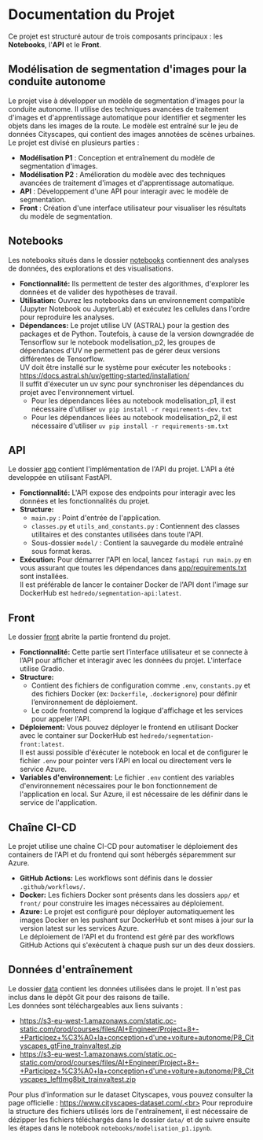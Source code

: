 # Documentation du Projet

Ce projet est structuré autour de trois composants principaux : les **Notebooks**, l'**API** et le **Front**.

## Modélisation de segmentation d'images pour la conduite autonome

Le projet vise à développer un modèle de segmentation d'images pour la conduite autonome. Il utilise des techniques avancées de traitement d'images et d'apprentissage automatique pour identifier et segmenter les objets dans les images de la route. Le modèle est entraîné sur le jeu de données Cityscapes, qui contient des images annotées de scènes urbaines.
Le projet est divisé en plusieurs parties :
- **Modélisation P1** : Conception et entraînement du modèle de segmentation d'images.
- **Modélisation P2** : Amélioration du modèle avec des techniques avancées de traitement d'images et d'apprentissage automatique.
- **API** : Développement d'une API pour interagir avec le modèle de segmentation.
- **Front** : Création d'une interface utilisateur pour visualiser les résultats du modèle de segmentation.

## Notebooks

Les notebooks situés dans le dossier [notebooks](notebooks/) contiennent des analyses de données, des explorations et des visualisations.  
- **Fonctionnalité:** Ils permettent de tester des algorithmes, d'explorer les données et de valider des hypothèses de travail.  
- **Utilisation:** Ouvrez les notebooks dans un environnement compatible (Jupyter Notebook ou JupyterLab) et exécutez les cellules dans l'ordre pour reproduire les analyses.  
- **Dépendances:** Le projet utilise UV (ASTRAL) pour la gestion des packages et de Python. Toutefois, à cause de la version downgradée de Tensorflow sur le notebook modelisation_p2, les groupes de dépendances d'UV ne permettent pas de gérer deux versions différentes de Tensorflow.<br>
UV doit être installé sur le système pour exécuter les notebooks : https://docs.astral.sh/uv/getting-started/installation/<br>
Il suffit d'éxecuter un uv sync pour synchroniser les dépendances du projet avec l'environnement virtuel.<br>
	- Pour les dépendances liées au notebook modelisation_p1, il est nécessaire d'utiliser `uv pip install -r requirements-dev.txt`
	- Pour les dépendances liées au notebook modelisation_p2, il est nécessaire d'utiliser `uv pip install -r requirements-sm.txt`<br>

## API

Le dossier [app](app/) contient l'implémentation de l'API du projet. L'API a été developpée en utilisant FastAPI.
- **Fonctionnalité:** L'API expose des endpoints pour interagir avec les données et les fonctionnalités du projet.  
- **Structure:**  
  - `main.py` : Point d'entrée de l'application.  
  - `classes.py` et `utils_and_constants.py` : Contiennent des classes utilitaires et des constantes utilisées dans toute l'API.  
  - Sous-dossier `model/` : Contient la sauvegarde du modèle entraîné sous format keras.
- **Exécution:** Pour démarrer l'API en local, lancez `fastapi run main.py` en vous assurant que toutes les dépendances dans [app/requirements.txt](app/requirements.txt) sont installées.<br>
Il est préférable de lancer le container Docker de l'API dont l'image sur DockerHub est `hedredo/segmentation-api:latest`.<br> 

## Front

Le dossier [front](front/) abrite la partie frontend du projet.  
- **Fonctionnalité:** Cette partie sert l’interface utilisateur et se connecte à l’API pour afficher et interagir avec les données du projet. L'interface utilise Gradio.
- **Structure:**  
  - Contient des fichiers de configuration comme `.env`, `constants.py` et des fichiers Docker (ex: `Dockerfile`, `.dockerignore`) pour définir l’environnement de déploiement.  
  - Le code frontend comprend la logique d'affichage et les services pour appeler l'API.  
- **Déploiement:** Vous pouvez déployer le frontend en utilisant Docker avec le container sur DockerHub est `hedredo/segmentation-front:latest`.<br>
Il est aussi possible d'éxécuter le notebook en local et de configurer le fichier `.env` pour pointer vers l'API en local ou directement vers le service Azure.<br>
- **Variables d'environnement:** Le fichier `.env` contient des variables d'environnement nécessaires pour le bon fonctionnement de l'application en local. Sur Azure, il est nécessaire de les définir dans le service de l'application.<br>

## Chaîne CI-CD

Le projet utilise une chaîne CI-CD pour automatiser le déploiement des containers de l'API et du frontend qui sont hébergés séparemment sur Azure.
- **GitHub Actions:** Les workflows sont définis dans le dossier `.github/workflows/`.
- **Docker:** Les fichiers Docker sont présents dans les dossiers `app/` et `front/` pour construire les images nécessaires au déploiement.
- **Azure:** Le projet est configuré pour déployer automatiquement les images Docker en les pushant sur DockerHub et sont mises à jour sur la version latest sur les services Azure.<br>
Le déploiement de l'API et du frontend est géré par des workflows GitHub Actions qui s'exécutent à chaque push sur un des deux dossiers.<br>


## Données d'entraînement

Le dossier [data](data/) contient les données utilisées dans le projet. Il n'est pas inclus dans le dépôt Git pour des raisons de taille.<br>
Les données sont téléchargeables aux liens suivants :
- https://s3-eu-west-1.amazonaws.com/static.oc-static.com/prod/courses/files/AI+Engineer/Project+8+-+Participez+%C3%A0+la+conception+d'une+voiture+autonome/P8_Cityscapes_gtFine_trainvaltest.zip
- https://s3-eu-west-1.amazonaws.com/static.oc-static.com/prod/courses/files/AI+Engineer/Project+8+-+Participez+%C3%A0+la+conception+d'une+voiture+autonome/P8_Cityscapes_leftImg8bit_trainvaltest.zip

Pour plus d'information sur le dataset Cityscapes, vous pouvez consulter la page officielle : https://www.cityscapes-dataset.com/.<br>
Pour reproduire la structure des fichiers utilisés lors de l'entraînement, il est nécessaire de dézipper les fichiers téléchargés dans le dossier `data/` et de suivre ensuite les étapes dans le notebook `notebooks/modelisation_p1.ipynb`.<br>


